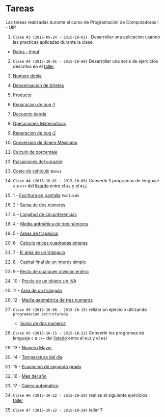 # Tareas
Las tareas realizadas durante el curso de Programación de Computadoras I - UIP

1. ```Clase #3 (2015-09-24 - 2015-10-01) ``` Desarrollar una aplicacion usando las practicas aplicadas durante la clase.
  * [Datos - Input](https://github.com/jcsena/pcc/blob/master/tareas/1/print.cpp)
2.  ```Clase #4 (2015-10-01 - 2015-10-08)``` Desarrollar una serie de ejercicios descritos en el [taller](https://github.com/jcsena/pcc/blob/master/tareas/2/task.txt).
  1. [Numero doble](https://github.com/jcsena/pcc/blob/master/tareas/2/1/app.cpp)
  2. [Denominacion de billetes](https://github.com/jcsena/pcc/blob/master/tareas/2/2/app.cpp)
  3. [Producto](https://github.com/jcsena/pcc/blob/master/tareas/2/3/app.cpp)
  4. [Reparacion de bug-1](https://github.com/jcsena/pcc/blob/master/tareas/2/4/app.cpp)
  5. [Decuento tienda](https://github.com/jcsena/pcc/blob/master/tareas/2/5/app.cpp)
  6. [Operaciones Matematicas](https://github.com/jcsena/pcc/blob/master/tareas/2/6/app.cpp)
  7. [Reparacion de bug-2](https://github.com/jcsena/pcc/blob/master/tareas/2/7/app.cpp)
  8. [Conversion de dinero Mexicano](https://github.com/jcsena/pcc/blob/master/tareas/2/8/app.cpp)
  9. [Calculo de porcentaje](https://github.com/jcsena/pcc/blob/master/tareas/2/9/app.cpp)
  10. [Pulsaciones del corazón](https://github.com/jcsena/pcc/blob/master/tareas/2/10/app.cpp)
  11. [Coste de vehiculo](https://github.com/jcsena/pcc/blob/master/tareas/2/11/app.cpp) ```Bonus```
3. ```Clase #4 (2015-10-01 - 2015-10-08)``` Convertir ```5``` programas de lenguaje  ```c``` a ```c++``` del [listado](https://github.com/jcsena/pcc/blob/master/tareas/3/listado.txt) entre el ```#2``` y el ```#12```
  1. 1 - [Escritura en pantalla](https://github.com/jcsena/pcc/blob/master/tareas/3/1/app.cpp) ```Excluido```
  2. 2 - [Suma de dos números](https://github.com/jcsena/pcc/blob/master/tareas/3/2/app.cpp)
  3. 3 - [Longitud de circunferencias](https://github.com/jcsena/pcc/blob/master/tareas/3/3/app.cpp)
  4. 4 - [Media aritmética de tres números](https://github.com/jcsena/pcc/blob/master/tareas/3/4/app.cpp)
  5. 5 - [Áreas de trapecios](https://github.com/jcsena/pcc/blob/master/tareas/3/5/app.cpp)
  6. 6 - [Calcule raíces cuadradas enteras](https://github.com/jcsena/pcc/blob/master/tareas/3/6/app.cpp)
  7. 7 - [El área de un triángulo](https://github.com/jcsena/pcc/blob/master/tareas/3/7/app.cpp)
  8. 8 - [Capital final de un interés simple](https://github.com/jcsena/pcc/blob/master/tareas/3/8/app.cpp)
  9. 9 - [Resto de cualquier división entera](https://github.com/jcsena/pcc/blob/master/tareas/3/9/app.cpp)
  10. 10 - [Precio de un objeto sin IVA](https://github.com/jcsena/pcc/blob/master/tareas/3/10/app.cpp)
  11. 11 - [Área de un triángulo](https://github.com/jcsena/pcc/blob/master/tareas/3/11/app.cpp)
  12. 12 - [Media geométrica de tres numeros](https://github.com/jcsena/pcc/blob/master/tareas/3/12/app.cpp)
4.  ```Clase #5 (2015-10-08 - 2015-10-15)``` relizar un ejercicio utilizando  ```programacion estructurada```
    *	 [Suma de dos numeros](https://github.com/jcsena/pcc/blob/master/tareas/4/1/app.cpp)

4. ```Clase #5 (2015-10-15 - 2015-10-22)``` Convertir los programas de lenguaje  ```c``` a ```c++``` del [listado](https://github.com/jcsena/pcc/blob/master/tareas/3/listado.txt) entre el ```#13``` y el ```#17```
  1. 13 - [Numero Mayor](https://github.com/jcsena/pcc/blob/master/tareas/5/1/app.cpp)
  2. 14 - [Temperatura del dia](https://github.com/jcsena/pcc/blob/master/tareas/5/2/app.cpp)
  3. 15 - [Ecuancion de segundo grado](https://github.com/jcsena/pcc/blob/master/tareas/5/3/app.cpp)
  4. 16 - [Mes del año](https://github.com/jcsena/pcc/blob/master/tareas/5/4/app.cpp)
  5. 17 - [Cajero automático](https://github.com/jcsena/pcc/blob/master/tareas/5/5/app.cpp)

4. ```Clase #6 (2015-10-22 - 2015-10-29)``` realize el siguiente ejercicios :  [taller](https://github.com/jcsena/pcc/blob/master/tareas/6/taller.txt)

4. ```Clase #7 (2015-10-22 - 2015-10-29)``` taller 7
